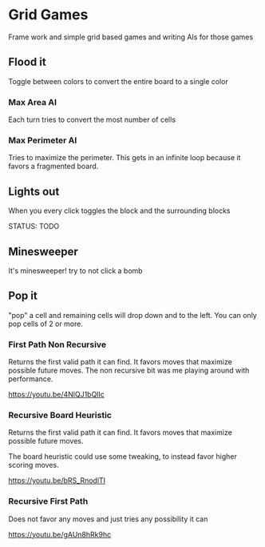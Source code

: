 # Grid Games
Frame work and simple grid based games and writing AIs for those games

## Flood it

Toggle between colors to convert the entire board to a single color

### Max Area AI

Each turn tries to convert the most number of cells

### Max Perimeter AI

Tries to maximize the perimeter. This gets in an infinite 
loop because it favors a fragmented board.

## Lights out

When you every click toggles the block and the surrounding blocks

STATUS: TODO

## Minesweeper

It's minesweeper! try to not click a bomb

## Pop it

"pop" a cell and remaining cells will drop down and to the left.
You can only pop cells of 2 or more.

### First Path Non Recursive

Returns the first valid path it can find. It favors moves that maximize possible
future moves. The non recursive bit was me playing around with performance.

https://youtu.be/4NlQJ1bQlIc

### Recursive Board Heuristic

Returns the first valid path it can find. It favors moves that maximize possible
future moves. 

The board heuristic could use some tweaking, to instead favor higher scoring moves.

https://youtu.be/bRS_RnodlTI

### Recursive First Path

Does not favor any moves and just tries any possibility it can

https://youtu.be/gAUn8hRk9hc